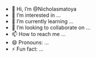 - 👋 Hi, I’m @Nicholasmatoya
- 👀 I’m interested in ...
- 🌱 I’m currently learning ...
- 💞️ I’m looking to collaborate on ...
- 📫 How to reach me ...
- 😄 Pronouns: ...
- ⚡ Fun fact: ...

<!---
Nicholasmatoya/Nicholasmatoya is a ✨ special ✨ repository because its `README.md` (this file) appears on your GitHub profile.
You can click the Preview link to take a look at your changes.
--->
